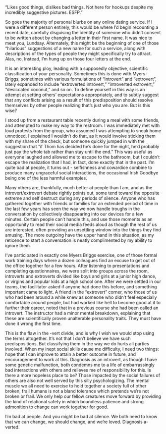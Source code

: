 “Likes good things, dislikes bad things. Not here for hookups despite my incredibly suggestive pictures. ESFP.”

So goes the majority of personal blurbs on any online dating service. If I were a different person entirely, this would be where I’d begin recounting a recent date, carefully disguising the identity of someone who didn’t consent to be written about by changing a letter in their first name. It was nice to meet you, Lundsay. Alternately, this might be the beginning of one of those “hilarious” suggestions of a new name for such a service, along with descriptions of the types of people they might specifically try to attract. Alas, no. Instead, I’m hung up on those four letters at the end. 

It is an interesting ploy, leading with a supposedly objective, scientific classification of your personality.    Sometimes this is done with Myers-Briggs, sometimes with various formulations of “introvert” and “extrovert”, lately expanded to include “extroverted introvert,” “introverted extrovert,” “desiccated coconut,” and so on. To define yourself in this way is an attempt at setting others’ expectations appropriately, and to subtly suggest that any conflicts arising as a result of this predisposition should resolve themselves by other people realizing that’s just who you are. But is this wise?

I stood up from a restaurant table recently during a meal with some friends, and attempted to make my way to the restroom. I was immediately met with loud protests from the group, who assumed I was attempting to sneak home unnoticed. I explained I wouldn’t do that, as it would involve sticking them with my share of the check, but someone quickly jumped in with the suggestion that “if Thom has decided he’s done for the night, he’d probably just pay the whole tab rather than stay until the end.” This was useful as everyone laughed and allowed me to escape to the bathroom, but I couldn’t escape the realization that I had, in fact, done exactly that in the past. I’m quite bad at people, it turns out - selfishness and cowardice combine to produce many ungraceful social interactions, the occasional Irish Goodbye being one of the less harmful examples. 

Many others are, thankfully, much better at people than I am, and as the introvert/extrovert debate rightly points out, some tend toward the opposite extreme and self destruct during any periods of silence. Anyone who has gathered together with friends or families for an extended period of time in the last few years has seen the way we now handle troughs in the conversation by collectively disappearing into our devices for a few minutes. Certain people can’t handle this, and use those moments as an opportunity to read their social media feeds aloud as though the rest of us are interested, often providing an unsettling window into the things they find amusing. The more outgoing have the upper hand in this situation, as my reticence to start a conversation is neatly complimented by my ability to ignore them.

I’ve participated in exactly one Myers Briggs exercise, one of those formal work training days where a dozen colleagues find an excuse to get out of the office together for a few hours. After listening to presentations and completing questionnaires, we were split into groups across the room, introverts and extroverts divided like boys and girls at a junior high dance, or virgins and popular kids at a high school one. After we were settled in our teams, the facilitator asked if anyone had done this before, and something important came to light. A friend in the “extrovert” corner, who those of us who had been around a while knew as someone who didn’t feel especially comfortable around people, but had worked like hell to become good at it to further their career, noted that in a previous course she had been called an introvert. The instructor had a minor mental breakdown, explaining that these are scientifically proven unalterable personality traits. They must have done it wrong the first time.

This is the flaw in the -vert divide, and is why I wish we would stop using the terms altogether. It’s not that I don’t believe we have such predispositions. But classifying them in the way we do hurts all parties involved. When my inept social skills cause me difficulty, I need two things: hope that I can improve to attain a better outcome in future, and encouragement to work at this. Diagnosis as an introvert, as though I have some genetic malfunction, both condemns me to a life of embarrassingly bad interactions with others and relieves me of responsibility for this. Is there a more hopeless place to be? Those impacted by the social failures of others are also not well served by this silly psychologizing. The mental muscle we all need to exercise to hold together a society full of other broken, frail humans is not a bland tolerance which pretends we’re not broken or frail. We only help our fellow creatures move forward by providing the kind of relational safety in which boundless patience and strong admonition to change can work together for good.

I’m bad at people. And you might be bad at silence. We both need to know that we can change, we should change, and we’re loved. Diagnosis a-verted. 